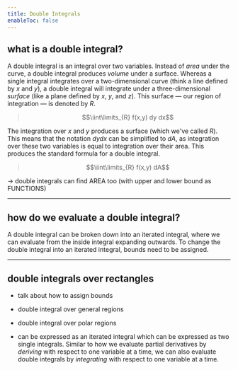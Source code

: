```yaml
---
title: Double Integrals
enableToc: false
---
```


## what is a double integral?
A double integral is an integral over two variables. Instead of *area* under the curve, a double integral produces *volume* under a surface. Whereas a single integral integrates over a two-dimensional curve (think a line defined by $x$ and $y$), a double integral will integrate under a three-dimensional *surface* (like a plane defined by $x$, $y$, and $z$). This surface — our region of integration — is denoted by $R$.
> $$\iint\limits_{R} f(x,y) dy dx$$  

The integration over $x$ and $y$ produces a surface (which we've called $R$). This means that the notation $dy dx$ can be simplified to $dA$, as integration over these two variables is equal to integration over their area. This produces the standard formula for a double integral.
> $$\iint\limits_{R} f(x,y) dA$$

-> double integrals can find AREA too (with upper and lower bound as FUNCTIONS)

---
## how do we evaluate a double integral?
A double integral can be broken down into an iterated integral, where we can evaluate from the inside integral expanding outwards. To change the double integral into an iterated integral, bounds need to be assigned.

---
## double integrals over rectangles
- talk about how to assign bounds
- double integral over general regions
- double integral over polar regions



- can be expressed as an iterated integral which can be expressed as two single integrals. Similar to how we evaluate partial derivatives by *deriving* with respect to one variable at a time, we can also evaluate double integrals by *integrating* with respect to one variable at a time.
